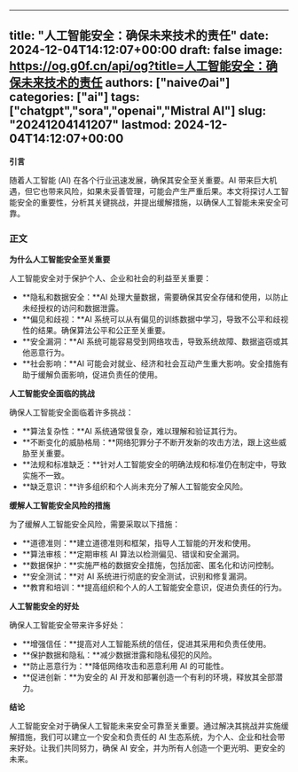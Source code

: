 
---
title: "人工智能安全：确保未来技术的责任"
date: 2024-12-04T14:12:07+00:00
draft: false
image: https://og.g0f.cn/api/og?title=人工智能安全：确保未来技术的责任
authors: ["naiveのai"]
categories: ["ai"]
tags: ["chatgpt","sora","openai","Mistral AI"]
slug: "20241204141207"
lastmod: 2024-12-04T14:12:07+00:00
---
**引言**

随着人工智能 (AI) 在各个行业迅速发展，确保其安全至关重要。AI 带来巨大机遇，但它也带来风险，如果未妥善管理，可能会产生严重后果。本文将探讨人工智能安全的重要性，分析其关键挑战，并提出缓解措施，以确保人工智能未来安全可靠。

### 正文

**为什么人工智能安全至关重要**

人工智能安全对于保护个人、企业和社会的利益至关重要：

- **隐私和数据安全：**AI 处理大量数据，需要确保其安全存储和使用，以防止未经授权的访问和数据泄露。
- **偏见和歧视：**AI 系统可以从有偏见的训练数据中学习，导致不公平和歧视性的结果。确保算法公平和公正至关重要。
- **安全漏洞：**AI 系统可能容易受到网络攻击，导致系统故障、数据盗窃或其他恶意行为。
- **社会影响：**AI 可能会对就业、经济和社会互动产生重大影响。安全措施有助于缓解负面影响，促进负责任的使用。

**人工智能安全面临的挑战**

确保人工智能安全面临着许多挑战：

- **算法复杂性：**AI 系统通常很复杂，难以理解和验证其行为。
- **不断变化的威胁格局：**网络犯罪分子不断开发新的攻击方法，跟上这些威胁至关重要。
- **法规和标准缺乏：**针对人工智能安全的明确法规和标准仍在制定中，导致实施不一致。
- **缺乏意识：**许多组织和个人尚未充分了解人工智能安全风险。

**缓解人工智能安全风险的措施**

为了缓解人工智能安全风险，需要采取以下措施：

- **道德准则：**建立道德准则和框架，指导人工智能的开发和使用。
- **算法审核：**定期审核 AI 算法以检测偏见、错误和安全漏洞。
- **数据保护：**实施严格的数据安全措施，包括加密、匿名化和访问控制。
- **安全测试：**对 AI 系统进行彻底的安全测试，识别和修复漏洞。
- **教育和培训：**提高组织和个人的人工智能安全意识，促进负责任的行为。

**人工智能安全的好处**

确保人工智能安全带来许多好处：

- **增强信任：**提高对人工智能系统的信任，促进其采用和负责任使用。
- **保护数据和隐私：**减少数据泄露和隐私侵犯的风险。
- **防止恶意行为：**降低网络攻击和恶意利用 AI 的可能性。
- **促进创新：**为安全的 AI 开发和部署创造一个有利的环境，释放其全部潜力。

**结论**

人工智能安全对于确保人工智能未来安全可靠至关重要。通过解决其挑战并实施缓解措施，我们可以建立一个安全和负责任的 AI 生态系统，为个人、企业和社会带来好处。让我们共同努力，确保 AI 安全，并为所有人创造一个更光明、更安全的未来。